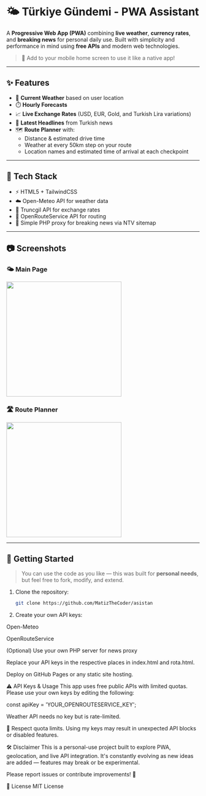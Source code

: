 # 🌤 Türkiye Gündemi - PWA Assistant

A **Progressive Web App (PWA)** combining **live weather**, **currency rates**, and **breaking news** for personal daily use. Built with simplicity and performance in mind using **free APIs** and modern web technologies.

> 📱 Add to your mobile home screen to use it like a native app!

---

## ✨ Features

- 📍 **Current Weather** based on user location  
- ⏱️ **Hourly Forecasts**
- 📈 **Live Exchange Rates** (USD, EUR, Gold, and Turkish Lira variations)
- 📰 **Latest Headlines** from Turkish news
- 🗺️ **Route Planner** with:
  - Distance & estimated drive time
  - Weather at every 50km step on your route
  - Location names and estimated time of arrival at each checkpoint

---

## 🔧 Tech Stack

- ⚡ HTML5 + TailwindCSS  
- ☁️ Open-Meteo API for weather data  
- 💸 Truncgil API for exchange rates  
- 🧭 OpenRouteService API for routing  
- 📄 Simple PHP proxy for breaking news via NTV sitemap

---

## 📷 Screenshots

### 🌤 Main Page
<img src="https://raw.githubusercontent.com/MatizTheCoder/asistan/main/screenshots/main.png" width="300"/>

### 🛣️ Route Planner
<img src="https://raw.githubusercontent.com/MatizTheCoder/asistan/main/screenshots/route.png" width="300"/>

---

## 🚀 Getting Started

> You can use the code as you like — this was built for **personal needs**, but feel free to fork, modify, and extend.

1. Clone the repository:
   ```bash
   git clone https://github.com/MatizTheCoder/asistan
2. Create your own API keys:

Open-Meteo

OpenRouteService

(Optional) Use your own PHP server for news proxy

Replace your API keys in the respective places in index.html and rota.html.

Deploy on GitHub Pages or any static site hosting.

⚠️ API Keys & Usage
This app uses free public APIs with limited quotas.
Please use your own keys by editing the following:

const apiKey = 'YOUR_OPENROUTESERVICE_KEY';

Weather API needs no key but is rate-limited.

🔐 Respect quota limits. Using my keys may result in unexpected API blocks or disabled features.

🛠 Disclaimer
This is a personal-use project built to explore PWA, geolocation, and live API integration.
It's constantly evolving as new ideas are added — features may break or be experimental.

Please report issues or contribute improvements! 🧪

📄 License
MIT License
